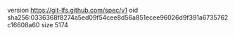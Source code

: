 version https://git-lfs.github.com/spec/v1
oid sha256:0336368f8274a5ed09f54cee8d56a851ecee96026d9f391a6735762c16608a60
size 5174

